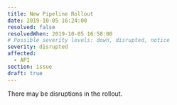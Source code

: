 ```yaml
---
title: New Pipeline Rollout
date: 2019-10-05 16:24:00
resolved: false
resolvedWhen: 2019-10-05 16:58:00
# Possible severity levels: down, disrupted, notice
severity: disrupted
affected:
  - API
section: issue
draft: true
---
```


There may be disruptions in the rollout.
